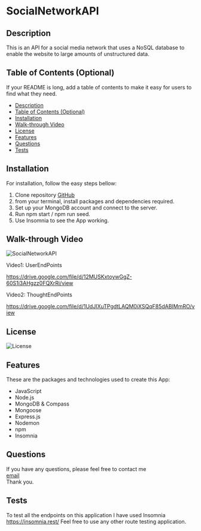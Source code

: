 # SocialNetworkAPI

## Description

This is an API for a social media network that uses a NoSQL database to enable the website to large amounts of unstructured data. 


## Table of Contents (Optional)

If your README is long, add a table of contents to make it easy for users to find what they need.

  - [Description](#description)
  - [Table of Contents (Optional)](#table-of-contents-optional)
  - [Installation](#installation)
  - [Walk-through Video](#walk-through-video)
  - [License](#license)
  - [Features](#features)
  - [Questions](#questions)
  - [Tests](#tests)


## Installation

For installation, follow the easy steps bellow:

1. Clone repository [GitHub](https://github.com/MayraRivasLara/SocialNetworkAPI)
2. from your terminal, install packages and dependencies required.
3. Set up your MongoDB account and connect to the server.
4. Run npm start / npm run seed.
5. Use Insomnia to see the App working.

## Walk-through Video

![SocialNetworkAPI](https://user-images.githubusercontent.com/94599271/165471023-711c118f-f989-456d-bb22-06d8167ba571.png)

Video1: UserEndPoints

https://drive.google.com/file/d/12MUSKxtoywGgZ-60S1i3AHgzz0FQXrRi/view

Video2: ThoughtEndPoints

https://drive.google.com/file/d/1UdJIXuTPgdtLAQM0iXSQqF85dABIMmRO/view

## License

![License](https://img.shields.io/badge/License-MIT-orange)


## Features

These are the packages and technologies used to create this App:

- JavaScript
- Node.js
- MongoDB & Compass
- Mongoose
- Express.js
- Nodemon
- npm
- Insomnia

## Questions

If you have any questions, please feel free to contact me <br>
[email](mayrulara@hotmail.com) <br>
Thank you.

## Tests

To test all the endpoints on this application I have used Insomnia https://insomnia.rest/ 
Feel free to use any other route testing application. 
